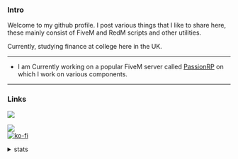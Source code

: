 ### Intro
Welcome to my github profile. I post various things that I like to share here,
these mainly consist of FiveM and RedM scripts and other utilities.

Currently, studying finance at college here in the UK.


---

- I am Currently working on a popular FiveM server called [PassionRP][passion] 
on which I work on various components.


---

### Links
[<img style="margin-top: 15px; display: block;" id="imagen" src="https://icon-icons.com/icons2/2248/PNG/32/steam_icon_135152.png" class="lazy" data-original="https://cdn.icon-icons.com/icons2/2248/PNG/512/steam_icon_135152.png">][steam]
[<img style="margin-top: 15px; display: block;" id="imagen" src="https://icon-icons.com/icons2/1381/PNG/32/gnometwitch_93827.png" class="lazy" data-original="https://cdn.icon-icons.com/icons2/1381/PNG/512/gnometwitch_93827.png">][Twitch]
[![ko-fi](https://www.ko-fi.com/img/githubbutton_sm.svg)](https://ko-fi.com/T6T821FP5)

[passion]: https://passionrp.com/
[steam]: https://steamcommunity.com/id/steadyspring/
[Twitch]: https://www.twitch.tv/steadyspring8

<details>
  <summary>stats</summary>

![Steadys coding stats](https://github-readme-stats-drab-iota-53.vercel.app/api/wakatime?username=steadyspring&layout=compact&theme=dark&langs_count=5&bg_color=00000000)

<p align="left">
  <img src="https://github-readme-stats.vercel.app/api/top-langs/?username=steadyspring&theme=great-gatsby"> 
</p>
  
![Steadys github stats](https://github-readme-stats.vercel.app/api?username=steadyspring&show_icons=true&theme=great-gatsby&hide_border=true&count_private=true&include_all_commits=true)
  
 </details>
